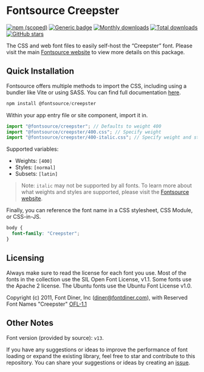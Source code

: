 # Fontsource Creepster

[![npm (scoped)](https://img.shields.io/npm/v/@fontsource/creepster?color=brightgreen)](https://www.npmjs.com/package/@fontsource/creepster) [![Generic badge](https://img.shields.io/badge/fontsource-passing-brightgreen)](https://github.com/fontsource/fontsource) [![Monthly downloads](https://badgen.net/npm/dm/@fontsource/creepster)](https://github.com/fontsource/fontsource) [![Total downloads](https://badgen.net/npm/dt/@fontsource/creepster)](https://github.com/fontsource/fontsource) [![GitHub stars](https://img.shields.io/github/stars/fontsource/fontsource.svg?style=social&label=Star)](https://github.com/fontsource/fontsource/stargazers)

The CSS and web font files to easily self-host the “Creepster” font. Please visit the main [Fontsource website](https://fontsource.org/fonts/creepster) to view more details on this package.

## Quick Installation

Fontsource offers multiple methods to import the CSS, including using a bundler like Vite or using SASS. You can find full documentation [here](https://fontsource.org/docs/getting-started/introduction).

```javascript
npm install @fontsource/creepster
```

Within your app entry file or site component, import it in.

```javascript
import "@fontsource/creepster"; // Defaults to weight 400
import "@fontsource/creepster/400.css"; // Specify weight
import "@fontsource/creepster/400-italic.css"; // Specify weight and style
```

Supported variables:
- Weights: `[400]`
- Styles: `[normal]`
- Subsets: `[latin]`

> Note: `italic` may not be supported by all fonts. To learn more about what weights and styles are supported, please visit the [Fontsource website](https://fontsource.org/fonts/creepster).

Finally, you can reference the font name in a CSS stylesheet, CSS Module, or CSS-in-JS.

```css
body {
  font-family: "Creepster";
}
```

## Licensing
Always make sure to read the license for each font you use. Most of the fonts in the collection use the SIL Open Font License, v1.1. Some fonts use the Apache 2 license. The Ubuntu fonts use the Ubuntu Font License v1.0.

Copyright (c) 2011, Font Diner, Inc (diner@fontdiner.com), with Reserved Font Names "Creepster"
[OFL-1.1](http://scripts.sil.org/OFL)

## Other Notes
Font version (provided by source): `v13`.

If you have any suggestions or ideas to improve the performance of font loading or expand the existing library, feel free to star and contribute to this repository. You can share your suggestions or ideas by creating an [issue](https://github.com/fontsource/fontsource/issues).